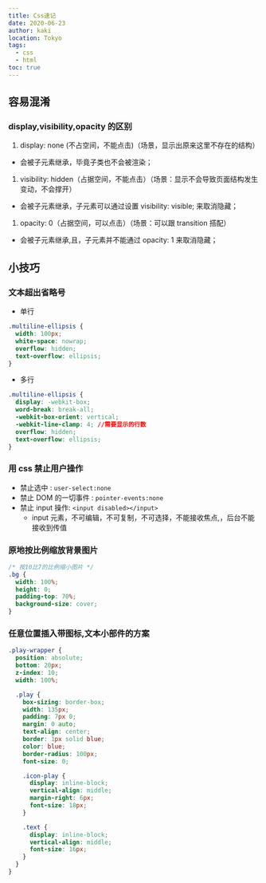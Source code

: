```yaml
---
title: Css速记
date: 2020-06-23
author: kaki
location: Tokyo
tags:
  - css
  - html
toc: true
---
```


## 容易混淆

### display,visibility,opacity 的区别

1. display: none (不占空间，不能点击)（场景，显示出原来这里不存在的结构）

- 会被子元素继承，毕竟子类也不会被渲染；

1. visibility: hidden（占据空间，不能点击）（场景：显示不会导致页面结构发生变动，不会撑开）

- 会被子元素继承，子元素可以通过设置 visibility: visible; 来取消隐藏；

1. opacity: 0（占据空间，可以点击）（场景：可以跟 transition 搭配）

- 会被子元素继承,且，子元素并不能通过 opacity: 1 来取消隐藏；

## 小技巧

### 文本超出省略号

- 单行

```css
.multiline-ellipsis {
  width: 100px;
  white-space: nowrap;
  overflow: hidden;
  text-overflow: ellipsis;
}
```

- 多行

```css
.multiline-ellipsis {
  display: -webkit-box;
  word-break: break-all;
  -webkit-box-orient: vertical;
  -webkit-line-clamp: 4; //需要显示的行数
  overflow: hidden;
  text-overflow: ellipsis;
}
```

### 用 css 禁止用户操作

- 禁止选中 : `user-select:none`
- 禁止 DOM 的一切事件 : `pointer-events:none`
- 禁止 input 操作: `<input disabled></input>`
  - input 元素，不可编辑，不可复制，不可选择，不能接收焦点,，后台不能接收到传值

### 原地按比例缩放背景图片

```css
/* 按10比7的比例缩小图片 */
.bg {
  width: 100%;
  height: 0;
  padding-top: 70%;
  background-size: cover;
}
```

### 任意位置插入带图标,文本小部件的方案

```css
.play-wrapper {
  position: absolute;
  bottom: 20px;
  z-index: 10;
  width: 100%;

  .play {
    box-sizing: border-box;
    width: 135px;
    padding: 7px 0;
    margin: 0 auto;
    text-align: center;
    border: 1px solid blue;
    color: blue;
    border-radius: 100px;
    font-size: 0;

    .icon-play {
      display: inline-block;
      vertical-align: middle;
      margin-right: 6px;
      font-size: 18px;
    }

    .text {
      display: inline-block;
      vertical-align: middle;
      font-size: 16px;
    }
  }
}
```
